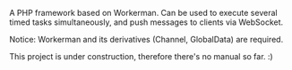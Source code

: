 A PHP framework based on Workerman. Can be used to execute several timed tasks simultaneously, and push messages to clients via WebSocket.

Notice: Workerman and its derivatives (Channel, GlobalData) are required.

This project is under construction, therefore there's no manual so far. :)